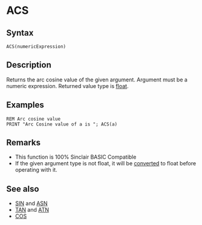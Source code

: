 # ACS

## Syntax

```
ACS(numericExpression)
```
 

## Description

Returns the arc cosine value of the given argument.
Argument must be a numeric expression. Returned value type is [float](types.md#Float).

## Examples

```
REM Arc cosine value
PRINT "Arc Cosine value of a is "; ACS(a)
```
 

## Remarks

* This function is 100% Sinclair BASIC Compatible
* If the given argument type is not float, it will be [converted](cast.md) to float before operating with it.

## See also

* [SIN](sin.md) and [ASN](asn.md)
* [TAN](tan.md) and [ATN](atn.md)
* [COS](cos.md)
